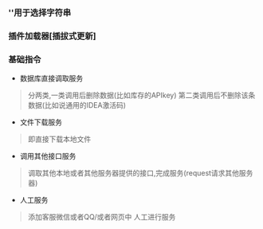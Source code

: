 ### ''用于选择字符串
### 插件加载器[插拔式更新]
### 基础指令
* 数据库直接调取服务
> 分两类,一类调用后删除数据(比如库存的APIkey)
> 第二类调用后不删除该条数据(比如说通用的IDEA激活码)
* 文件下载服务
> 即直接下载本地文件
* 调用其他接口服务
> 调取其他本地或者其他服务器提供的接口,完成服务(request请求其他服务器)
* 人工服务
> 添加客服微信或者QQ/或者网页中 人工进行服务
